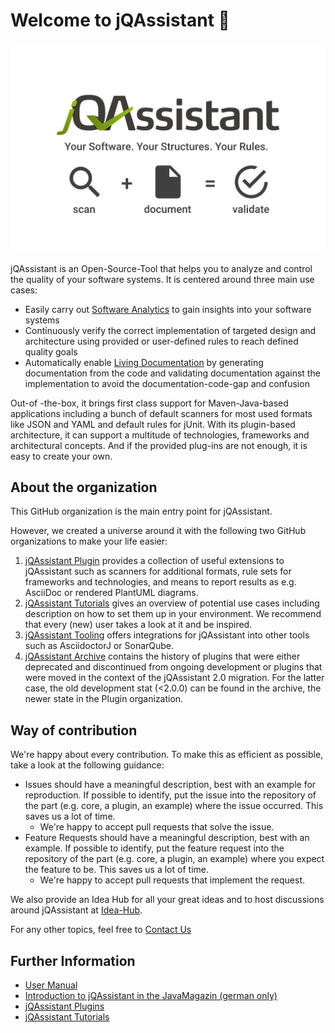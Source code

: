# Welcome to jQAssistant :rocket:

![](https://raw.githubusercontent.com/jQAssistant/.github/main/profile/jQAssistant.jpg)

jQAssistant is an Open-Source-Tool that helps you to analyze and control the quality of your software systems. It is centered around three main use cases:
* Easily carry out [Software Analytics](https://en.wikipedia.org/wiki/Software_analytics) to gain insights into your software systems
* Continuously verify the correct implementation of targeted design and architecture using provided or user-defined rules to reach defined quality goals
* Automatically enable [Living Documentation](https://medium.com/geekculture/living-documentation-brief-history-and-evolution-of-the-concept-4492fafb5d7) by generating documentation from the code and validating documentation against the implementation to avoid the documentation-code-gap and confusion
 
Out-of -the-box, it brings first class support for Maven-Java-based applications including a bunch of default scanners for most used formats like JSON and YAML and default rules for jUnit.  With its plugin-based architecture, it can support a multitude of technologies, frameworks and architectural concepts. And if the provided plug-ins are not enough, it is easy to create your own.

## About the organization

This GitHub organization is the main entry point for jQAssistant. 

However, we created a universe around it with the following two GitHub organizations to make your life easier:

1. [jQAssistant Plugin](https://github.com/jqassistant-plugin) provides a collection of useful extensions to jQAssistant such as scanners for additional formats, rule sets for frameworks and technologies, and means to report results as e.g. AsciiDoc or rendered PlantUML diagrams.
2. [jQAssistant Tutorials](https://github.com/jqassistant-tutorials) gives an overview of potential use cases including description on how to set them up in your environment. We recommend that every (new) user takes a look at it and be inspired.
3. [jQAssistant Tooling](https://github.com/jqassistant-tooling) offers integrations for jQAssistant into other tools such as AsciidoctorJ or SonarQube.
4. [jQAssistant Archive](https://github.com/jqassistant-archive) contains the history of plugins that were either deprecated and discontinued from ongoing development or plugins that were moved in the context of the jQAssistant 2.0 migration. For the latter case, the old development stat (<2.0.0) can be found in the archive, the newer state in the Plugin organization.

## Way of contribution

We're happy about every contribution. To make this as efficient as possible, take a look at the following guidance:

* Issues should have a meaningful description, best with an example for reproduction. If possible to identify, put the issue into the repository of the part (e.g. core, a plugin, an example) where the issue occurred. This saves us a lot of time.
  * We're happy to accept pull requests that solve the issue. 
* Feature Requests should have a meaningful description, best with an example. If possible to identify, put the feature request into the repository of the part (e.g. core, a plugin, an example) where you expect the feature to be. This saves us a lot of time.
    * We're happy to accept pull requests that implement the request.

We also provide an Idea Hub for all your great ideas and to host discussions around jQAssistant at [Idea-Hub](https://github.com/jQAssistant/Idea-Hub).

For any other topics, feel free to [Contact Us](mailto:info@jqassistant.org)


## Further Information

* [User Manual](https://jqassistant.github.io/jqassistant/doc/) 
* [Introduction to jQAssistant in the JavaMagazin (german only)](https://www.buschmais.de/download/JavaMagazin_Artikelserie_jQAssistant.pdf)
* [jQAssistant Plugins](https://github.com/jqassistant-contrib)
* [jQAssistant Tutorials](https://github.com/jqassistant-tutorials)
